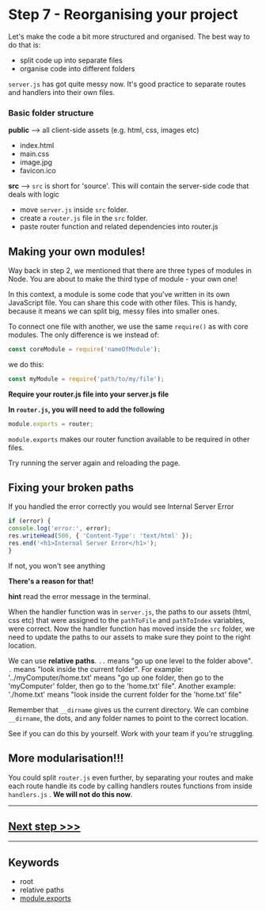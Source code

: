 # Step 7 - Reorganising your project

Let's make the code a bit more structured and organised. The best way to do that is:

* split code up into separate files
* organise code into different folders

`server.js` has got quite messy now. It's good practice to separate routes and handlers into their own files.

### Basic folder structure

**public** --> all client-side assets (e.g. html, css, images etc)
* index.html
* main.css
* image.jpg
* favicon.ico

**src** --> `src` is short for 'source'. This will contain the server-side code that deals with logic

* move `server.js` inside `src` folder.
* create a `router.js` file in the `src` folder.
* paste router function and related dependencies into router.js


## Making your own modules!

Way back in step 2, we mentioned that there are three types of modules in Node. You are about to make the third type of module - your own one!

In this context, a module is some code that you've written in its own JavaScript file. You can share this code with other files. This is handy, because it means we can split big, messy files into smaller ones.

To connect one file with another, we use the same `require()` as with core modules. The only difference is we instead of:
```js
const coreModule = require('nameOfModule');
```

we do this:
```js
const myModule = require('path/to/my/file');
```

**Require your router.js file into your server.js file**


**In `router.js`, you will need to add the following**

```js
module.exports = router;
```

`module.exports` makes our router function available to be required in other files.

Try running the server again and reloading the page.

## Fixing your broken paths

If you handled the error correctly you would see Internal Server Error  

```js
if (error) {
console.log('error:', error);
res.writeHead(500, { 'Content-Type': 'text/html' });
res.end('<h1>Internal Server Error</h1>');
}
```

If not, you won't see anything

**There's a reason for that!**

**hint** read the error message in the terminal.

When the handler function was in `server.js`, the paths to our assets (html, css etc) that were assigned to the `pathToFile` and `pathToIndex` variables, were correct. Now the handler function has moved inside the `src` folder, we need to update the paths to our assets to make sure they point to the right location.

We can use **relative paths**. `..` means "go up one level to the folder above".  `.` means "look inside the current folder". For example: '../myComputer/home.txt' means "go up one folder, then go to the 'myComputer' folder, then go to the 'home.txt' file". Another example: './home.txt' means "look inside the current folder for the 'home.txt' file"

Remember that `__dirname` gives us the current directory. We can combine `__dirname`, the dots, and any folder names to point to the correct location.

See if you can do this by yourself. Work with your team if you're struggling.


## More modularisation!!!

You could split `router.js` even further, by separating your routes and make each route handle its code by calling handlers routes functions from inside `handlers.js` . **We will not do this now**.

---

## [**Next step >>>**](step08.md)

---
## Keywords
* root
* relative paths
* [module.exports](http://www.sitepoint.com/understanding-module-exports-exports-node-js/)
